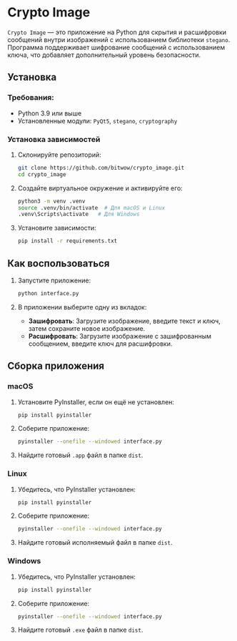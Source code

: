 # Crypto Image

`Crypto Image` — это приложение на Python для скрытия и расшифровки сообщений внутри изображений с использованием библиотеки `stegano`. Программа поддерживает шифрование сообщений с использованием ключа, что добавляет дополнительный уровень безопасности.

## Установка

### Требования:
- Python 3.9 или выше
- Установленные модули: `PyQt5`, `stegano`, `cryptography`

### Установка зависимостей
1. Склонируйте репозиторий:
   ```bash
   git clone https://github.com/bitwow/crypto_image.git
   cd crypto_image
   ```

2. Создайте виртуальное окружение и активируйте его:
   ```bash
   python3 -m venv .venv
   source .venv/bin/activate  # Для macOS и Linux
   .venv\Scripts\activate   # Для Windows
   ```

3. Установите зависимости:
   ```bash
   pip install -r requirements.txt
   ```

## Как воспользоваться

1. Запустите приложение:
   ```bash
   python interface.py
   ```

2. В приложении выберите одну из вкладок:
   - **Зашифровать**: Загрузите изображение, введите текст и ключ, затем сохраните новое изображение.
   - **Расшифровать**: Загрузите изображение с зашифрованным сообщением, введите ключ для расшифровки.

## Сборка приложения

### macOS
1. Установите PyInstaller, если он ещё не установлен:
   ```bash
   pip install pyinstaller
   ```

2. Соберите приложение:
   ```bash
   pyinstaller --onefile --windowed interface.py
   ```

3. Найдите готовый `.app` файл в папке `dist`.

### Linux
1. Убедитесь, что PyInstaller установлен:
   ```bash
   pip install pyinstaller
   ```

2. Соберите приложение:
   ```bash
   pyinstaller --onefile --windowed interface.py
   ```

3. Найдите готовый исполняемый файл в папке `dist`.

### Windows
1. Убедитесь, что PyInstaller установлен:
   ```bash
   pip install pyinstaller
   ```

2. Соберите приложение:
   ```bash
   pyinstaller --onefile --windowed interface.py
   ```

3. Найдите готовый `.exe` файл в папке `dist`.

